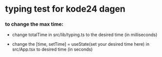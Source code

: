 # typing test for kode24 dagen

### to change the max time:

* change totalTime in src/lib/typing.ts to the desired time (in milliseconds)

* change the [time, setTime] = useState(set your desired time here) in src/App.tsx to desired time (in seconds)
